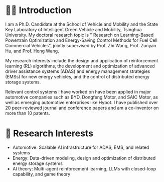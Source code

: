 # 👨‍🎓 Introduction
I am a Ph.D. Candidate at the School of Vehicle and Mobility and the State Key Laboratory of Intelligent Green Vehicle and Mobility, Tsinghua University. My doctoral research topic is " Research on Learning-Based Powertrain Optimization and Energy-Saving Control Methods for Fuel Cell Commercial Vehicles", jointly supervised by Prof. Zhi Wang, Prof. Zunyan Hu, and Prof. Hong Wang.

My research interests include the design and application of reinforcement learning (RL) algorithms, the development and optimization of advanced driver assistance systems (ADAS) and energy management strategies (EMSs) for new energy vehicles, and the control of distributed energy storage systems.

Relevant control systems I have worked on have been applied in major automotive companies such as BYD, Dongfeng Motor, and SAIC Motor, as well as emerging automotive enterprises like Hybot. I have published over 20 peer-reviewed journal and conference papers and am a co-inventor on more than 10 patents.

# 🔖 Research Interests
- Automotive: Scalable AI infrastructure for ADAS, EMS, and related systems
- Energy: Data-driven modeling, design and optimization of distributed energy storage systems
- AI theory: Multi-agent reinforcement learning, LLMs with closed-loop capability, and game theory

